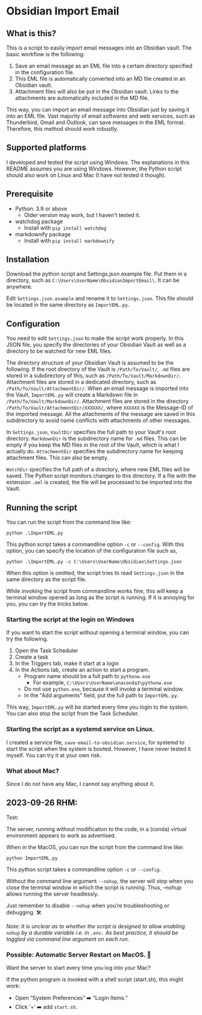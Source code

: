 # Obsidian Import Email
## What is this?
This is a script to easily import email messages into an Obsidian vault. The basic workflow is the following:

1. Save an email message as an EML file into a certain directory specified in the configuration file.
1. This EML file is automatically converted into an MD file created in an Obsidian vault.
1. Attachment files will also be put in the Obsidian vault. Links to the attachments are automatically included in the MD file.

This way, you can import an email message into Obsidian just by saving it into an EML file. Vast majority of email softwares and web services, such as Thunderbird, Gmail and Outlook, can save messages in the EML format. Therefore, this method should work robustly.

## Supported platforms
I developed and tested the script using Windows. The explanations in this README assumes you are using Windows. However, the Python script should also work on Linux and Mac (I have not tested it though).

## Prerequisite 
- Python: 3.9 or above
    - Older version may work, but I haven't tested it.
- watchdog package
    - Install with `pip install watchdog`
- markdownify package
    - Install with `pip install markdownify`

## Installation
Download the python script and Settings.json.example file. Put them in a directory, such as ```C:\Users\UserName\ObsidianImportEmail\```. It can be anywhere.

Edit `Settings.json.example` and rename it to `Settings.json`. This file should be located in the same directory as `ImportEML.py`.

## Configuration
You need to edit `Settings.json` to make the script work properly. In this JSON file, you specify the directories of your Obsidian Vault as well as a directory to be watched for new EML files.

The directory structure of your Obsidian Vault is assumed to be the following.
If the root directory of the Vault is `/Path/To/Vault/`, `.md` files are stored in a subdirectory of this, such as `/Path/To/Vault/MarkdownDir/`.
Attachment files are stored in a dedicated directory, such as `/Path/To/Vault/AttachmentDir/`. When an email message is imported into the Vault, `ImportEML.py` will create a Markdown file in `/Path/To/Vault/MarkdownDir/`. Attachment files are stored in the directory `/Path/To/Vault/AttachmentDir/XXXXXX/`, where `XXXXXX` is the Message-ID of the imported message. All the attachments of the message are saved in this subdirectory to avoid name conflicts with attachments of other messages.

In `Settings.json`, `VaultDir` specifies the full path to your Vault's root directory. `MarkdownDir` is the subdirectory name for `.md` files. This can be empty if you keep the MD files in the root of the Vault, which is what I actually do. `AttachmentDir` specifies the subdirectory name for keeping attachment files. This can also be empty.

`WatchDir` specifies the full path of a directory, where new EML files will be saved. The Python script monitors changes to this directory. If a file with the extension `.eml` is created, the file will be processed to be imported into the Vault.

## Running the script
You can run the script from the command line like:
```
python .\ImportEML.py
```
This python script takes a commandline option `-c` or `--config`.
With this option, you can specify the location of the configuration file such as,

```
python .\ImportEML.py -c C:\Users\UserName\Obsidian\Settings.json
```
When this option is omitted, the script tries to read `Settings.json` in the same directory as the script file.

While invoking the script from commandline works fine, this will keep a terminal window opened as long as the script is running. If it is annoying for you, you can try the tricks below.


### Starting the script at the login on Windows
If you want to start the script without opening a terminal window, you can try the following.

1. Open the Task Scheduler
1. Create a task
1. In the Triggers tab, make it start at a login
1. In the Actions tab, create an action to start a program.
    - Program name should be a full path to `pythonw.exe`
        - For example, `C:\Users\UserName\anaconda3\pythonw.exe`
    - Do not use `python.exe`, because it will invoke a terminal window.
    - In the "Add arguments" field, put the full path to `ImportEML.py`.

This way, `ImportEML.py` will be started every time you login to the system.
You can also stop the script from the Task Scheduler.

### Starting the script as a systemd service on Linux.
I created a service file, `save-email-to-obsidian.service`, for systemd to start the script when the system is booted. However, I have never tested it myself. You can try it at your own risk.

### What about Mac?
Since I do not have any Mac, I cannot say anything about it.

## 2023-09-26 RHM:

Test:

The server, running without modification to the code, in a (conda) virtual environment appears to work as advertised.

When in the MacOS, you can run the script from the command line like:

```
python ImportEML.py
```

This python script takes a commandline option `-c` or `--config`.

Without the command line argument `--nohup`, the server will stop when you close the terminal window in which the script is running. Thus, –nohup allows running the server headlessly.

Just remember to disable `--nohup` when you’re troubleshooting or debugging. 🛠️

*Note: It is unclear as to whether the script is designed to allow enabling `nohup` by a durable variable i.e. in `.env.` As best practice, it should be toggled via command line argument on each run.*

### Possible: Automatic Server Restart on MacOS. 🍎

Want the server to start every time you log into your Mac? 

If the python program is invoked with a shell script (start.sh), this might work:

- Open “System Preferences” ➡️ “Login Items.”
- Click ‘+’ ➡️ add `start.sh`.
